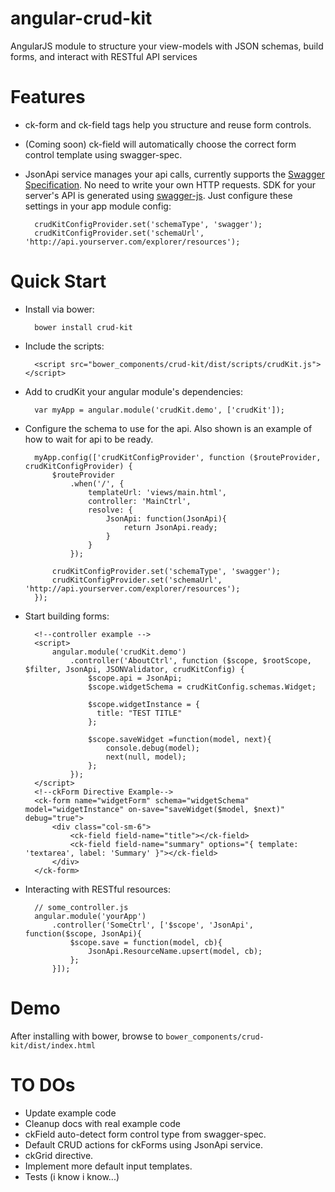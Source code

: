 angular-crud-kit
================

AngularJS module to structure your view-models with JSON schemas, build forms, and interact with RESTful API services

Features
========
- ck-form and ck-field tags help you structure and reuse form controls.
- (Coming soon) ck-field will automatically choose the correct form control template using swagger-spec.
- JsonApi service manages your api calls, currently supports the [Swagger Specification](https://github.com/swagger-api/swagger-spec).
No need to write your own HTTP requests. SDK for your server's API is generated using [swagger-js](https://github.com/swagger-api/swagger-js). Just configure these settings in your app module config:

        crudKitConfigProvider.set('schemaType', 'swagger');
        crudKitConfigProvider.set('schemaUrl', 'http://api.yourserver.com/explorer/resources');


Quick Start
================

- Install via bower:

        bower install crud-kit


- Include the scripts:

        <script src="bower_components/crud-kit/dist/scripts/crudKit.js"></script>


- Add to crudKit your angular module's dependencies:

        var myApp = angular.module('crudKit.demo', ['crudKit']);


- Configure the schema to use for the api. Also shown is an example of how to wait for api to be ready.

        myApp.config(['crudKitConfigProvider', function ($routeProvider, crudKitConfigProvider) {
            $routeProvider
                .when('/', {
                    templateUrl: 'views/main.html',
                    controller: 'MainCtrl',
                    resolve: {
                        JsonApi: function(JsonApi){
                            return JsonApi.ready;
                        }
                    }
                });

            crudKitConfigProvider.set('schemaType', 'swagger');
            crudKitConfigProvider.set('schemaUrl', 'http://api.yourserver.com/explorer/resources');
        });


- Start building forms:

        <!--controller example -->
        <script>
            angular.module('crudKit.demo')
                .controller('AboutCtrl', function ($scope, $rootScope, $filter, JsonApi, JSONValidator, crudKitConfig) {
                    $scope.api = JsonApi;
                    $scope.widgetSchema = crudKitConfig.schemas.Widget;

                    $scope.widgetInstance = {
                      title: "TEST TITLE"
                    };

                    $scope.saveWidget =function(model, next){
                        console.debug(model);
                        next(null, model);
                    };
                });
        </script>
        <!--ckForm Directive Example-->
        <ck-form name="widgetForm" schema="widgetSchema" model="widgetInstance" on-save="saveWidget($model, $next)" debug="true">
            <div class="col-sm-6">
                <ck-field field-name="title"></ck-field>
                <ck-field field-name="summary" options="{ template: 'textarea', label: 'Summary' }"></ck-field>
            </div>
        </ck-form>


- Interacting with RESTful resources:

        // some_controller.js
        angular.module('yourApp')
            .controller('SomeCtrl', ['$scope', 'JsonApi', function($scope, JsonApi){
                $scope.save = function(model, cb){
                    JsonApi.ResourceName.upsert(model, cb);
                };
            }]);

Demo
==========
After installing with bower, browse to `bower_components/crud-kit/dist/index.html`

TO DOs
==========
- Update example code
- Cleanup docs with real example code
- ckField auto-detect form control type from swagger-spec.
- Default CRUD actions for ckForms using JsonApi service.
- ckGrid directive.
- Implement more default input templates.
- Tests (i know i know...)
